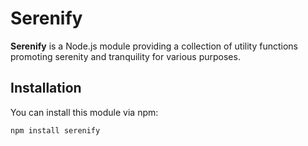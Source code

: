# Serenify

**Serenify** is a Node.js module providing a collection of utility functions promoting serenity and tranquility for various purposes.

## Installation

You can install this module via npm:

```bash
npm install serenify
